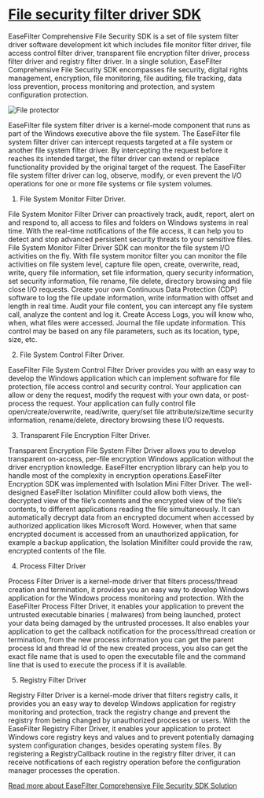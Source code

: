 # [File security filter driver SDK](https://www.easefilter.com/Forums_Files/Comprehensive-file-security-sdk.htm)
 
EaseFilter Comprehensive File Security SDK is a set of file system filter driver software development kit which includes file monitor filter driver, file access control filter driver, transparent file encryption filter driver, process filter driver and registry filter driver. In a single solution, EaseFilter Comprehensive File Security SDK encompasses file security, digital rights management, encryption, file monitoring, file auditing, file tracking, data loss prevention, process monitoring and protection, and system configuration protection. 

![File protector](https://www.easefilter.com/Images/ControlFilter.png)

EaseFilter file system filter driver is a kernel-mode component that runs as part of the Windows executive above the file system. The EaseFilter file system filter driver can intercept requests targeted at a file system or another file system filter driver. By intercepting the request before it reaches its intended target, the filter driver can extend or replace functionality provided by the original target of the request. The EaseFilter file system filter driver can log, observe, modify, or even prevent the I/O operations for one or more file systems or file system volumes.
 
1. File System Monitor Filter Driver. 

File System Monitor Filter Driver can proactively track, audit, report, alert on and respond to, all access to files and folders on Windows systems in real time. With the real-time notifications of the file access, it can help you to detect and stop advanced persistent security threats to your sensitive files. File System Monitor Filter Driver SDK can monitor the file system I/O activities on the fly. With file system monitor filter you can monitor the file activities on file system level, capture file open, create, overwrite, read, write, query file information, set file information, query security information, set security information, file rename, file delete, directory browsing and file close I/O requests. Create your own Continuous Data Protection (CDP) software to log the file update information, write information with offset and length in real time. Audit your file content, you can intercept any file system call, analyze the content and log it. Create Access Logs, you will know who, when, what files were accessed. Journal the file update information. This control may be based on any file parameters, such as its location, type, size, etc.
 
2. File System Control Filter Driver.

EaseFilter File System Control Filter Driver provides you with an easy way to develop the Windows application which can implement software for file protection, file access control and security control. Your application can allow or deny the request, modify the request with your own data, or post-process the request. Your application can fully control file open/create/overwrite, read/write, query/set file attribute/size/time security information, rename/delete, directory browsing these I/O requests.

3. Transparent File Encryption Filter Driver.

Transparent Encryption File System Filter Driver allows you to develop transparent on-access, per-file encryption Windows application without the driver encryption knowledge. EaseFilter encryption library can help you to handle most of the complexity in encryption operations.EaseFilter Encryption SDK was implemented with Isolation Mini Filter Driver. The well-designed EaseFilter Isolation Minifilter could allow both views, the decrypted view of the file’s contents and the encrypted view of the file’s contents, to different applications reading the file simultaneously. It can automatically decrypt data from an encrypted document when accessed by authorized application likes Microsoft Word.  However, when that same encrypted document is accessed from an unauthorized application, for example a backup application, the Isolation Minifilter could provide the raw, encrypted contents of the file.

4. Process Filter Driver

Process Filter Driver is a kernel-mode driver that filters process/thread creation and termination, it provides you an easy way to develop Windows application for the Windows process monitoring and protection. With the EaseFilter Process Filter Driver, it enables your application to prevent the untrusted executable binaries ( malwares) from being launched, protect your data being damaged by the untrusted processes. It also enables your application to get the callback notification for the process/thread creation or termination, from the new process information you can get the parent process Id and thread Id of the new created process, you also can get the exact file name that is used to open the executable file and the command line that is used to execute the process if it is available.

5. Registry Filter Driver

Registry Filter Driver is a kernel-mode driver that filters registry calls, it provides you an easy way to develop Windows application for registry monitoring and protection, track the registry change and prevent the registry from being changed by unauthorized processes or users. With the EaseFilter Registry Filter Driver, it enables your application to protect Windows core registry keys and values and to prevent potentially damaging system configuration changes, besides operating system files. By registering a RegistryCallback routine in the registry filter driver, it can receive notifications of each registry operation before the configuration manager processes the operation.

[Read more about EaseFilter Comprehensive File Security SDK Solution](https://www.easefilter.com/Forums_Files/Comprehensive-file-security-sdk.htm)
